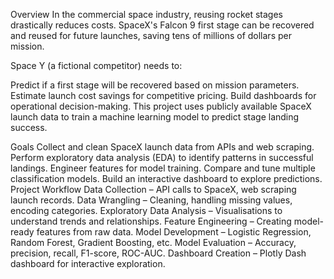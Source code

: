 Overview
In the commercial space industry, reusing rocket stages drastically reduces costs. SpaceX's Falcon 9 first stage can be recovered and reused for future launches, saving tens of millions of dollars per mission.

Space Y (a fictional competitor) needs to:

Predict if a first stage will be recovered based on mission parameters.
Estimate launch cost savings for competitive pricing.
Build dashboards for operational decision-making.
This project uses publicly available SpaceX launch data to train a machine learning model to predict stage landing success.

Goals
Collect and clean SpaceX launch data from APIs and web scraping.
Perform exploratory data analysis (EDA) to identify patterns in successful landings.
Engineer features for model training.
Compare and tune multiple classification models.
Build an interactive dashboard to explore predictions.
Project Workflow
Data Collection – API calls to SpaceX, web scraping launch records.
Data Wrangling – Cleaning, handling missing values, encoding categories.
Exploratory Data Analysis – Visualisations to understand trends and relationships.
Feature Engineering – Creating model-ready features from raw data.
Model Development – Logistic Regression, Random Forest, Gradient Boosting, etc.
Model Evaluation – Accuracy, precision, recall, F1-score, ROC-AUC.
Dashboard Creation – Plotly Dash dashboard for interactive exploration.
